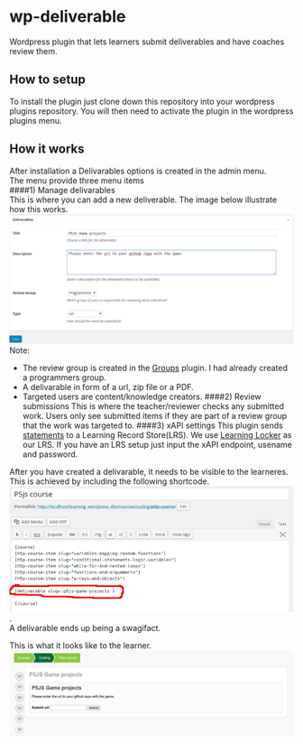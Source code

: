 # wp-deliverable
Wordpress plugin that lets learners submit deliverables and have coaches review them. 

## How to setup
To install the plugin just clone down this repository into your wordpress plugins repository. You will then need to activate the plugin in the wordpress plugins menu. 

## How it works
After installation a Delivarables options is created in the admin menu. </br>
The menu provide three menu items</br>
####1) Manage delivarables</br>
This is where you can add a new deliverable. The image below illustrate how this works. 
![delivarables](https://github.com/tunapanda/wp-deliverable/blob/master/img/delivarables.png)
Note:</br> 
* The review group is created in the [Groups](https://wordpress.org/plugins/groups/) plugin. I had already created a programmers group. </br>
* A delivarable in form of a  url, zip file or a PDF.
* Targeted users are content/knowledge creators.
####2) Review submissions
This is where the teacher/reviewer checks any submitted work. Users only see submitted items if they are part of a review group that the work was targeted to. 
####3) xAPI settings
This plugin sends [statements](https://tincanapi.com/statements-101/) to a Learning Record Store(LRS). We use [Learning Locker](https://learninglocker.net/) as our LRS. If you have an LRS setup just input the xAPI endpoint, usename and password.

After you have created a delivarable, it needs to be visible to the learneres. This is achieved by including the following shortcode.
![deliv-shortcode](https://github.com/tunapanda/wp-deliverable/blob/master/img/deliv-shortcode.png). </br>A delivarable ends up being a swagifact. 

This is what it looks like to the learner.
![deliv-front](https://github.com/tunapanda/wp-deliverable/blob/master/img/deliv-front.png)
